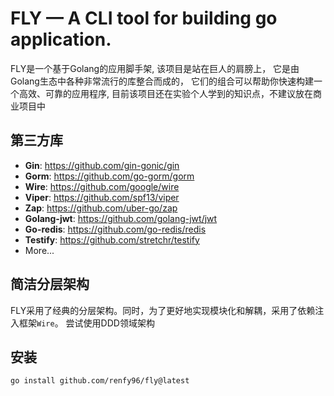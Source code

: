 # FLY — A CLI tool for building go application.
FLY是一个基于Golang的应用脚手架,
该项目是站在巨人的肩膀上，
它是由Golang生态中各种非常流行的库整合而成的，
它们的组合可以帮助你快速构建一个高效、可靠的应用程序,
目前该项目还在实验个人学到的知识点，不建议放在商业项目中

## 第三方库
- **Gin**: https://github.com/gin-gonic/gin
- **Gorm**: https://github.com/go-gorm/gorm
- **Wire**: https://github.com/google/wire
- **Viper**: https://github.com/spf13/viper
- **Zap**: https://github.com/uber-go/zap
- **Golang-jwt**: https://github.com/golang-jwt/jwt
- **Go-redis**: https://github.com/go-redis/redis
- **Testify**: https://github.com/stretchr/testify
- More...

## 简洁分层架构
FLY采用了经典的分层架构。同时，为了更好地实现模块化和解耦，采用了依赖注入框架`Wire`。
尝试使用DDD领域架构

## 安装
```shell
go install github.com/renfy96/fly@latest
```